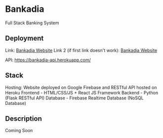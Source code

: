 # Bankadia
 Full Stack Banking System

## Deployment
 Link: <a href="https://bankadia-financials.web.app">Bankadia Website</a>
 Link 2 (if first link doesn't work): <a href="https://bankadia-financials.firebaseapp.com">Bankadia Website</a>

 API: https://bankadia-api.herokuapp.com/

## Stack
Hosting: Website deployed on Google Firebase and RESTful API hosted on Heroku
Frontend - HTML/CSS/JS + React JS Framework
Backend - Python (Flask RESTful API)
Database - Firebase Realtime Database (NoSQL Database)

## Description 
Coming Soon
